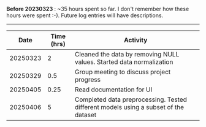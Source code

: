 **Before 20230323** :
~35 hours spent so far. I don't remember how these hours were spent :-). Future log entries will have descriptions. 


---


| Date     | Time (hrs) | Activity              | 
|----------|------------|-----------------------|
| 20250323 | 2          |Cleaned the data by removing NULL values. Started data normalization|
| 20250329 | 0.5        |Group meeting to discuss project progress |
| 20250405 | 0.25       |Read documentation for UI| 
| 20250406 | 5          |Completed data preprocessing. Tested different models using a subset of the dataset| 
